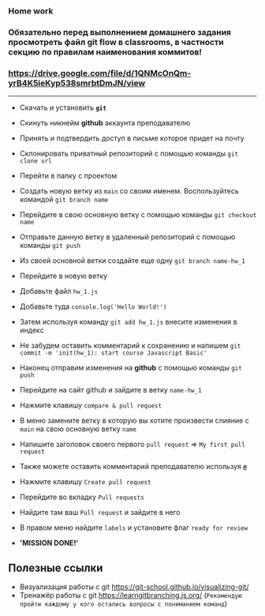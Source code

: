 ### Home work

### Обязательно перед выполнением домашнего задания просмотреть файл git flow в classrooms, в частности секцию по правилам наименования коммитов!
### https://drive.google.com/file/d/1QNMcOnQm-yrB4K5ieKyp538smrbtDmJN/view
---
+ Скачать и установить **`git`**
+ Скинуть никнейм **github** аккаунта преподавателю
+ Принять и подтвердить доступ в письме которое придет на почту
+ Склонировать приватный репозиторий с помощью команды `git clone url`
+ Перейти в папку с проектом 
+ Создать новую ветку из `main` со своим именем. Воспользуйтесь командой `git branch name`
+ Перейдите в свою основную ветку с помощью команды `git checkout name`
+ Отправьте данную ветку в удаленный репозиторий с помощью команды `git push`
+ Из своей основной ветки создайте еще одну `git branch name-hw_1`
+ Перейдите в новую ветку
+ Добавьте файл `hw_1.js`
+ Добавьте туда `console.log('Hello World!')`
+ Затем используя команду `git add hw_1.js` внесите изменения в индекс
+ Не забудем оставить комментарий к сохранению и напишем `git commit -m 'init(hw_1): start course Javascript Basic'`
+ Наконец отправим изменения на **github** с помощью команды `git push`

+ Перейдите на сайт github и зайдите в ветку `name-hw_1`
+ Нажмите клавишу `compare & pull request`
+ В меню замените ветку в которую вы хотите произвести слияние с `main` на свою основную ветку `name`
+ Напишите заголовок своего первого `pull request` => `My first pull request`
+ Также можете оставить комментарий преподавателю используя **`@`**
+ Нажмите клавишу `Create pull request`
+ Перейдите во вкладку `Pull requests`
+ Найдите там ваш `Pull request` и зайдите в него
+ В правом меню найдите `labels` и установите флаг `ready for review`
+ **'MISSION DONE!'**

## Полезные ссылки
+ Визуализация работы с git https://git-school.github.io/visualizing-git/
+ Тренажёр работы с git https://learngitbranching.js.org/ (`Рекомендую пройти каждому у кого остались вопросы с пониманием команд`)